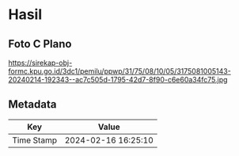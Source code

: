 # Hasil

## Foto C Plano

https://sirekap-obj-formc.kpu.go.id/3dc1/pemilu/ppwp/31/75/08/10/05/3175081005143-20240214-192343--ac7c505d-1795-42d7-8f90-c6e60a34fc75.jpg


## Metadata

| Key        | Value               |
| ---------- | ------------------- |
| Time Stamp | 2024-02-16 16:25:10 |



